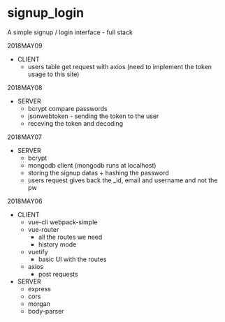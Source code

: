 # signup_login
A simple signup / login interface - full stack

2018MAY09
- CLIENT
    - users table get request with axios (need to implement the token usage to this site)
    
2018MAY08
- SERVER
    - bcrypt compare passwords
    - jsonwebtoken - sending the token to the user
    - receving the token and decoding

2018MAY07
- SERVER
    - bcrypt
    - mongodb client (mongodb runs at localhost)
    - storing the signup datas + hashing the password
    - users request gives back the _id, email and username and not the pw

2018MAY06
- CLIENT
    - vue-cli webpack-simple
    - vue-router
        - all the routes we need
        - history mode
    - vuetify
        - basic UI with the routes
    - axios
        - post requests
- SERVER
    - express
    - cors
    - morgan
    - body-parser
